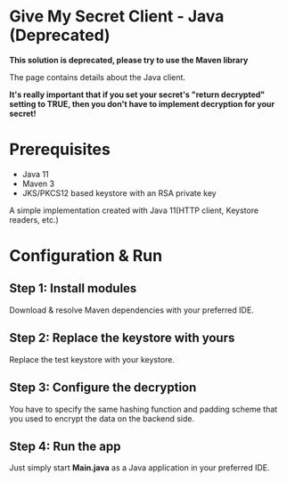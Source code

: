 # Give My Secret Client - Java (Deprecated)

**This solution is deprecated, please try to use the Maven library**

The page contains details about the Java client.

**It's really important that if you set your secret's "return decrypted" setting to TRUE, then you don't have to implement decryption for your secret!**

# Prerequisites

- Java 11
- Maven 3
- JKS/PKCS12 based keystore with an RSA private key

A simple implementation created with Java 11(HTTP client, Keystore readers, etc.)

# Configuration & Run

## Step 1: Install modules

Download & resolve Maven dependencies with your preferred IDE.

## Step 2: Replace the keystore with yours

Replace the test keystore with your keystore.

## Step 3: Configure the decryption

You have to specify the same hashing function and padding scheme that you used to encrypt the data on the backend side.

## Step 4: Run the app

Just simply start **Main.java** as a Java application in your preferred IDE.

